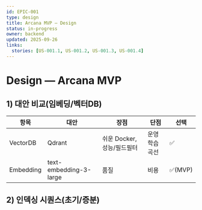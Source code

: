 ```yaml
---
id: EPIC-001
type: design
title: Arcana MVP — Design
status: in-progress
owner: backend
updated: 2025-09-26
links:
  stories: [US-001.1, US-001.2, US-001.3, US-001.4]
---
```

# Design — Arcana MVP

## 1) 대안 비교(임베딩/벡터DB)
| 항목 | 대안 | 장점 | 단점 | 선택 |
|---|---|---|---|---|
| VectorDB | Qdrant | 쉬운 Docker, 성능/필드필터 | 운영 학습곡선 | ✅ |
| Embedding | text-embedding-3-large | 품질 | 비용 | ✅(MVP) |

## 2) 인덱싱 시퀀스(초기/증분)
```mermaid
